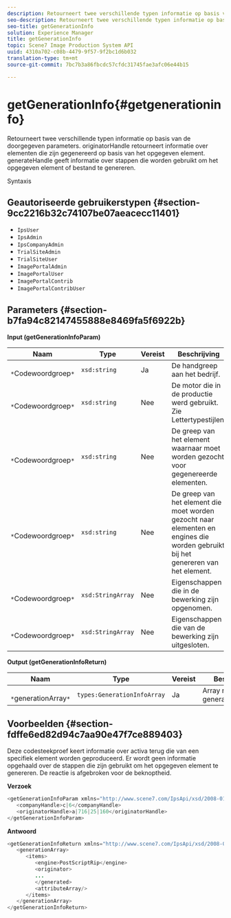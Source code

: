 ```yaml
---
description: Retourneert twee verschillende typen informatie op basis van de doorgegeven parameters. originatorHandle retourneert informatie over elementen die zijn gegenereerd op basis van het opgegeven element. generateHandle geeft informatie over stappen die worden gebruikt om het opgegeven element of bestand te genereren.
seo-description: Retourneert twee verschillende typen informatie op basis van de doorgegeven parameters. originatorHandle retourneert informatie over elementen die zijn gegenereerd op basis van het opgegeven element. generateHandle geeft informatie over stappen die worden gebruikt om het opgegeven element of bestand te genereren.
seo-title: getGenerationInfo
solution: Experience Manager
title: getGenerationInfo
topic: Scene7 Image Production System API
uuid: 4310a702-c08b-4479-9f57-9f2bc1d6b032
translation-type: tm+mt
source-git-commit: 7bc7b3a86fbcdc57cfdc31745fae3afc06e44b15

---
```



# getGenerationInfo{#getgenerationinfo}

Retourneert twee verschillende typen informatie op basis van de doorgegeven parameters. originatorHandle retourneert informatie over elementen die zijn gegenereerd op basis van het opgegeven element. generateHandle geeft informatie over stappen die worden gebruikt om het opgegeven element of bestand te genereren.

Syntaxis

## Geautoriseerde gebruikerstypen {#section-9cc2216b32c74107be07aeacecc11401}

* `IpsUser`
* `IpsAdmin`
* `IpsCompanyAdmin`
* `TrialSiteAdmin`
* `TrialSiteUser`
* `ImagePortalAdmin`
* `ImagePortalUser`
* `ImagePortalContrib`
* `ImagePortalContribUser`

## Parameters {#section-b7fa94c82147455888e8469fa5f6922b}

**Input (getGenerationInfoParam)**

| Naam | Type | Vereist | Beschrijving |
|---|---|---|---|
| ` *`Codewoordgroep`*` | `xsd:string` | Ja | De handgreep aan het bedrijf. |
| ` *`Codewoordgroep`*` | `xsd:string` | Nee | De motor die in de productie werd gebruikt. Zie Lettertypestijlen. |
| ` *`Codewoordgroep`*` | `xsd:string` | Nee | De greep van het element waarnaar moet worden gezocht voor gegenereerde elementen. |
| ` *`Codewoordgroep`*` | `xsd:string` | Nee | De greep van het element die moet worden gezocht naar elementen en engines die worden gebruikt bij het genereren van het element. |
| ` *`Codewoordgroep`*` | `xsd:StringArray` | Nee | Eigenschappen die in de bewerking zijn opgenomen. |
| ` *`Codewoordgroep`*` | `xsd:StringArray` | Nee | Eigenschappen die van de bewerking zijn uitgesloten. |

**Output (getGenerationInfoReturn)**

| Naam | Type | Vereist | Beschrijving |
|---|---|---|---|
| ` *`generationArray`*` | `types:GenerationInfoArray` | Ja | Array met generatiegegevens. |

## Voorbeelden {#section-fdffe6ed82d94c7aa90e47f7ce889403}

Deze codesteekproef keert informatie over activa terug die van een specifiek element worden geproduceerd. Er wordt geen informatie opgehaald over de stappen die zijn gebruikt om het opgegeven element te genereren. De reactie is afgebroken voor de beknoptheid.

**Verzoek**

```java
<getGenerationInfoParam xmlns="http://www.scene7.com/IpsApi/xsd/2008-01-15">
   <companyHandle>c|6</companyHandle>
   <originatorHandle>a|716|25|160</originatorHandle>
</getGenerationInfoParam>
```

**Antwoord**

```java
<getGenerationInfoReturn xmlns="http://www.scene7.com/IpsApi/xsd/2008-01-15">
   <generationArray>
      <items>
         <engine>PostScriptRip</engine>
         <originator>
         ...
         </generated>
         <attributeArray/>
      </items>
   </generationArray>
</getGenerationInfoReturn>
```

